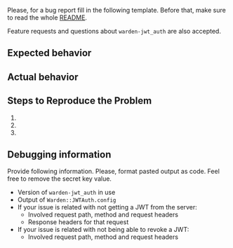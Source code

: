 Please, for a bug report fill in the following template. Before that, make sure to read the whole [README](https://github.com/waiting-for-dev/warden-jwt_auth/blob/master/README.md).

Feature requests and questions about `warden-jwt_auth` are also accepted.

## Expected behavior

## Actual behavior

## Steps to Reproduce the Problem

1.
2.
3.

## Debugging information

Provide following information. Please, format pasted output as code. Feel free to remove the secret key value.

- Version of `warden-jwt_auth` in use
- Output of `Warden::JWTAuth.config`
- If your issue is related with not getting a JWT from the server:
  - Involved request path, method and request headers
  - Response headers for that request
- If your issue is related with not being able to revoke a JWT:
  - Involved request path, method and request headers
